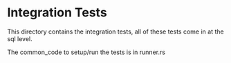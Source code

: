 # Integration Tests

This directory contains the integration tests, all of these tests come in at the sql level.

The common_code to setup/run the tests is in runner.rs
